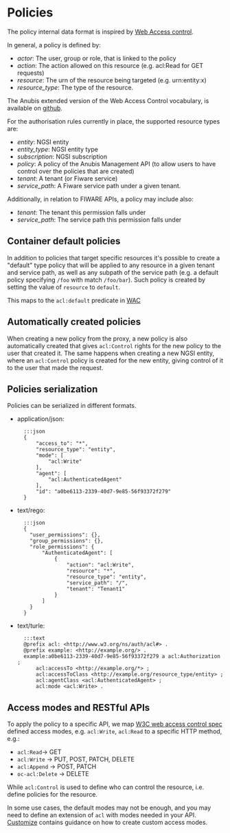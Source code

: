 # Policies

The policy internal data format is inspired by
[Web Access control](https://solid.github.io/web-access-control-spec/).

In general, a policy is defined by:

- *actor*: The user, group or role, that is linked to the policy
- *action*: The action allowed on this resource (e.g. acl:Read for GET requests)
- *resource*: The urn of the resource being targeted (e.g. urn:entity:x)
- *resource_type*: The type of the resource.

The Anubis extended version of the Web Access Control vocabulary,
is available on [github](https://github.com/orchestracities/anubis/blob/master/oc-acl.ttl#).

For the authorisation rules currently in place, the supported resource types
are:

- *entity*: NGSI entity
- *entity_type*: NGSI entity type
- *subscription*: NGSI subscription
- *policy*: A policy of the Anubis Management API (to allow users to have
  control over the policies that are created)
- *tenant*: A tenant (or Fiware service)
- *service_path*: A Fiware service path under a given tenant.

Additionally, in relation to FIWARE APIs, a policy may include also:

- *tenant*: The tenant this permission falls under
- *service_path*: The service path this permission falls under

## Container default policies

In addition to policies that target specific resources it's possible to create
a "default" type policy that will be applied to any resource in a given tenant
and service path, as well as any subpath of the service path (e.g. a default
policy specifying `/foo` with match `/foo/bar`). Such policy is created by
setting the value of `resource` to `default`.

This maps to the `acl:default` predicate in [WAC](https://solid.github.io/web-access-control-spec/#access-objects)

## Automatically created policies

When creating a new policy from the proxy, a new policy is also automatically
created that gives `acl:Control` rights for the new policy to the user
that created it.
The same happens when creating a new NGSI entity, where an
`acl:Control` policy is created for the new entity, giving control of it to
the user that made the request.

## Policies serialization

Policies can be serialized in different formats.

- application/json:

        :::json
        {
            "access_to": "*",
            "resource_type": "entity",
            "mode": [
                "acl:Write"
            ],
            "agent": [
                "acl:AuthenticatedAgent"
            ],
            "id": "a0be6113-2339-40d7-9e85-56f93372f279"
        }

- text/rego:

        :::json
        {
          "user_permissions": {},
          "group_permissions": {},
          "role_permissions": {
              "AuthenticatedAgent": [
                  {
                      "action": "acl:Write",
                      "resource": "*",
                      "resource_type": "entity",
                      "service_path": "/",
                      "tenant": "Tenant1"
                  }
              ]
          }
        }

- text/turle:

        :::text
        @prefix acl: <http://www.w3.org/ns/auth/acl#> .
        @prefix example: <http://example.org/> .
        example:a0be6113-2339-40d7-9e85-56f93372f279 a acl:Authorization ;
            acl:accessTo <http://example.org/*> ;
            acl:accessToClass <http://example.org/resource_type/entity> ;
            acl:agentClass <acl:AuthenticatedAgent> ;
            acl:mode <acl:Write> .

## Access modes and RESTful APIs

To apply the policy to a specific API, we map
[W3C web access control spec](https://github.com/solid/web-access-control-spec)
defined access modes, e.g. `acl:Write`, `acl:Read` to a specific HTTP method,
e.g.:

- `acl:Read`-> GET
- `acl:Write` -> PUT, POST, PATCH, DELETE
- `acl:Append` -> POST, PATCH
- `oc-acl:Delete` -> DELETE

While `acl:Control` is used to define who can control the resource,
i.e. define policies for the resource.

In some use cases, the default modes may not be enough,
and you may need to define an extension of `acl` with modes needed in your API.
[Customize](../admin/customize.md) contains guidance on how to create custom
access modes.
